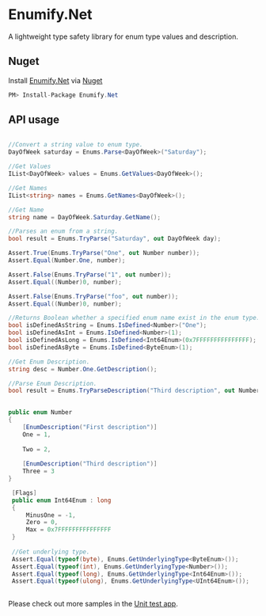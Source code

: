 # Enumify.Net
A lightweight type safety library for enum type values and description.

## Nuget
Install [Enumify.Net](https://www.nuget.org/packages/Enumify.Net/) via [Nuget](https://www.nuget.org/packages/Enumify.Net/)

```csharp
PM> Install-Package Enumify.Net
```

## API usage
```csharp

//Convert a string value to enum type.
DayOfWeek saturday = Enums.Parse<DayOfWeek>("Saturday");

//Get Values
IList<DayOfWeek> values = Enums.GetValues<DayOfWeek>();

//Get Names
IList<string> names = Enums.GetNames<DayOfWeek>();

//Get Name
string name = DayOfWeek.Saturday.GetName();

//Parses an enum from a string.
bool result = Enums.TryParse("Saturday", out DayOfWeek day);

Assert.True(Enums.TryParse("One", out Number number));
Assert.Equal(Number.One, number);

Assert.False(Enums.TryParse("1", out number));
Assert.Equal((Number)0, number);

Assert.False(Enums.TryParse("foo", out number));
Assert.Equal((Number)0, number);

//Returns Boolean whether a specified enum name exist in the enum type.
bool isDefinedAsString = Enums.IsDefined<Number>("One");
bool isDefinedAsInt = Enums.IsDefined<Number>(1);
bool isDefinedAsLong = Enums.IsDefined<Int64Enum>(0x7FFFFFFFFFFFFFFF);
bool isDefinedAsByte = Enums.IsDefined<ByteEnum>(1);

//Get Enum Description.
string desc = Number.One.GetDescription();

//Parse Enum Description.
bool result = Enums.TryParseDescription("Third description", out Number number);
 

public enum Number
{
    [EnumDescription("First description")]
    One = 1,
    
    Two = 2,
    
    [EnumDescription("Third description")]
    Three = 3
}

 [Flags]
 public enum Int64Enum : long
 {
     MinusOne = -1,
     Zero = 0,
     Max = 0x7FFFFFFFFFFFFFFF
 }
 
 //Get underlying type.
 Assert.Equal(typeof(byte), Enums.GetUnderlyingType<ByteEnum>());
 Assert.Equal(typeof(int), Enums.GetUnderlyingType<Number>());
 Assert.Equal(typeof(long), Enums.GetUnderlyingType<Int64Enum>());
 Assert.Equal(typeof(ulong), Enums.GetUnderlyingType<UInt64Enum>());
 
```

Please check out more samples in the [Unit test app](https://github.com/deepumi/enumify.net/blob/deepumi-readme-update/Enumify.Net.Test/EnumTest.cs).
